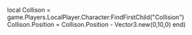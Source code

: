 local Collison = game.Players.LocalPlayer.Character:FindFirstChild("Collision")
Collison.Position = Collison.Position - Vector3.new(0,10,0)
end)
